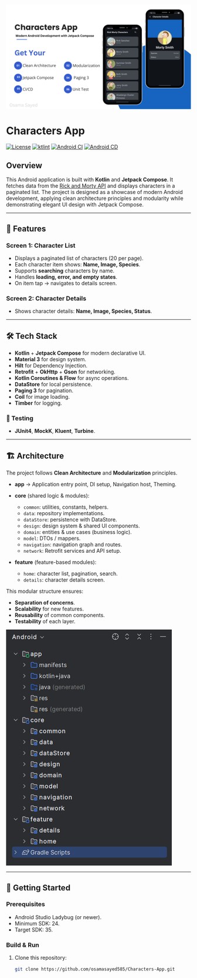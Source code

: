 <p align="center">
  <img src="screens/cover.png" alt="Rick & Morty App Cover"/>
</p>

# Characters App

[![License](https://img.shields.io/badge/License-MIT-blue.svg)](LICENSE)
[![ktlint](https://img.shields.io/badge/code%20style-%E2%9D%A4-FF4081.svg)](https://ktlint.github.io/)
[![Android CI](https://github.com/osamasayed585/Characters-App/actions/workflows/job_lint_debug.yml/badge.svg?branch=master)](https://github.com/osamasayed585/Characters-App/actions/workflows/job_lint_debug.yml)
[![Android CD](https://github.com/osamasayed585/Characters-App/actions/workflows/deploy_to_firebase.yml/badge.svg?branch=master)](https://github.com/osamasayed585/Characters-App/actions/workflows/deploy_to_firebase.yml)


## Overview
This Android application is built with **Kotlin** and **Jetpack Compose**. It fetches data from the [Rick and Morty API](https://rickandmortyapi.com/) and displays characters in a paginated list. The project is designed as a showcase of modern Android development, applying clean architecture principles and modularity while demonstrating elegant UI design with Jetpack Compose.

---

## 📱 Features

### Screen 1: Character List
- Displays a paginated list of characters (20 per page).  
- Each character item shows: **Name, Image, Species**.  
- Supports **searching** characters by name.  
- Handles **loading, error, and empty states**.  
- On item tap → navigates to details screen.

### Screen 2: Character Details
- Shows character details: **Name, Image, Species, Status**.

---

## 🛠️ Tech Stack

- **Kotlin** + **Jetpack Compose** for modern declarative UI.  
- **Material 3** for design system.  
- **Hilt** for Dependency Injection.  
- **Retrofit** + **OkHttp** + **Gson** for networking.  
- **Kotlin Coroutines & Flow** for async operations.  
- **DataStore** for local persistence.  
- **Paging 3** for pagination.  
- **Coil** for image loading.  
- **Timber** for logging.  

### 🧪 Testing
- **JUnit4**, **MockK**, **Kluent**, **Turbine**.  

---

## 🏗️ Architecture

The project follows **Clean Architecture** and **Modularization** principles.

- **app** → Application entry point, DI setup, Navigation host, Theming.  

- **core** (shared logic & modules):
  - `common`: utilities, constants, helpers.  
  - `data`: repository implementations.  
  - `dataStore`: persistence with DataStore.  
  - `design`: design system & shared UI components.  
  - `domain`: entities & use cases (business logic).  
  - `model`: DTOs / mappers.  
  - `navigation`: navigation graph and routes.  
  - `network`: Retrofit services and API setup.  

- **feature** (feature-based modules):
  - `home`: character list, pagination, search.  
  - `details`: character details screen.  

This modular structure ensures:
- **Separation of concerns**.  
- **Scalability** for new features.  
- **Reusability** of common components.  
- **Testability** of each layer.  
<p align="start">
  <img src="screens/architecture.png" alt="Architecture For Characters App"/>
</p>


---

## 🚀 Getting Started

### Prerequisites
- Android Studio Ladybug (or newer).  
- Minimum SDK: 24.  
- Target SDK: 35.  

### Build & Run
1. Clone this repository:
   ```bash
   git clone https://github.com/osamasayed585/Characters-App.git
